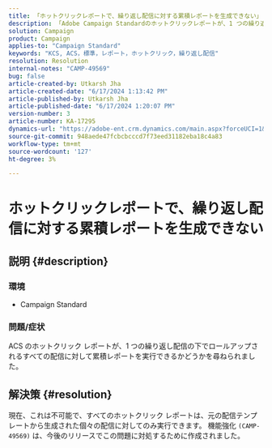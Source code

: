 ```yaml
---
title: 「ホットクリックレポートで、繰り返し配信に対する累積レポートを生成できない」
description: 「Adobe Campaign Standardのホットクリックレポートが、1 つの繰り返し配信にロールアップされるすべての配信に対して累積的なレポートを実行できるかどうかを説明します。」
solution: Campaign
product: Campaign
applies-to: "Campaign Standard"
keywords: "KCS, ACS，標準，レポート，ホットクリック，繰り返し配信"
resolution: Resolution
internal-notes: "CAMP-49569"
bug: false
article-created-by: Utkarsh Jha
article-created-date: "6/17/2024 1:13:42 PM"
article-published-by: Utkarsh Jha
article-published-date: "6/17/2024 1:20:07 PM"
version-number: 3
article-number: KA-17295
dynamics-url: "https://adobe-ent.crm.dynamics.com/main.aspx?forceUCI=1&pagetype=entityrecord&etn=knowledgearticle&id=a6d7b567-ab2c-ef11-840a-002248084fbb"
source-git-commit: 948aede47fcbcbcccd7f73eed31182eba18c4a83
workflow-type: tm+mt
source-wordcount: '127'
ht-degree: 3%

---
```


# ホットクリックレポートで、繰り返し配信に対する累積レポートを生成できない

## 説明 {#description}


### <b>環境</b>

- Campaign Standard




### <b>問題/症状</b>

ACS のホットクリック レポートが、1 つの繰り返し配信の下でロールアップされるすべての配信に対して累積レポートを実行できるかどうかを尋ねられました。


## 解決策 {#resolution}


現在、これは不可能で、すべてのホットクリック レポートは、元の配信テンプレートから生成された個々の配信に対してのみ実行できます。 機能強化 `(CAMP-49569)` は、今後のリリースでこの問題に対処するために作成されました。
